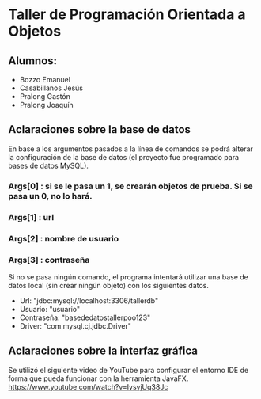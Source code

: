 # Taller de Programación Orientada a Objetos
## Alumnos: 
- Bozzo Emanuel
- Casabillanos Jesús
- Pralong Gastón
- Pralong Joaquín
## Aclaraciones sobre la base de datos
En base a los argumentos pasados a la línea de comandos se podrá alterar la configuración de la base de datos (el proyecto fue programado para bases de datos MySQL).
### Args[0] : si se le pasa un 1, se crearán objetos de prueba. Si se pasa un 0, no lo hará.
### Args[1] : url
### Args[2] : nombre de usuario
### Args[3] : contraseña
Si no se pasa ningún comando, el programa intentará utilizar una base de datos local (sin crear ningún objeto) con los siguientes datos.
- Url: "jdbc:mysql://localhost:3306/tallerdb"
- Usuario: "usuario"
- Contraseña: "basededatostallerpoo123"
- Driver: "com.mysql.cj.jdbc.Driver"
## Aclaraciones sobre la interfaz gráfica
Se utilizó el siguiente video de YouTube para configurar el entorno IDE de forma que pueda funcionar con la herramienta JavaFX.
https://www.youtube.com/watch?v=IvsvjUq38Jc
